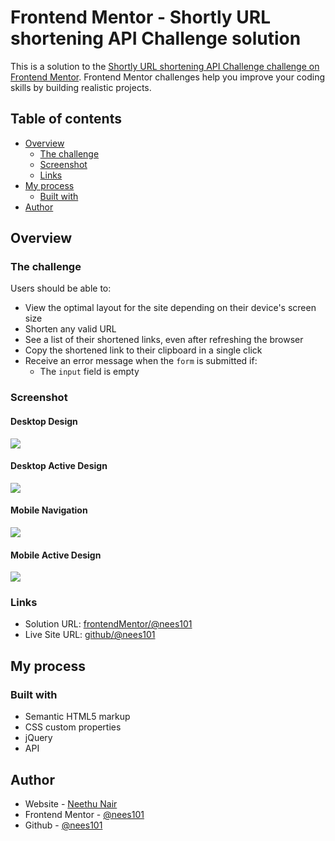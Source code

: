 # Frontend Mentor - Shortly URL shortening API Challenge solution

This is a solution to the [Shortly URL shortening API Challenge challenge on Frontend Mentor](https://www.frontendmentor.io/challenges/url-shortening-api-landing-page-2ce3ob-G). Frontend Mentor challenges help you improve your coding skills by building realistic projects.

## Table of contents

- [Overview](#overview)
  - [The challenge](#the-challenge)
  - [Screenshot](#screenshot)
  - [Links](#links)
- [My process](#my-process)
  - [Built with](#built-with)
- [Author](#author)



## Overview

### The challenge

Users should be able to:

- View the optimal layout for the site depending on their device's screen size
- Shorten any valid URL
- See a list of their shortened links, even after refreshing the browser
- Copy the shortened link to their clipboard in a single click
- Receive an error message when the `form` is submitted if:
  - The `input` field is empty

### Screenshot

#### Desktop Design

![](./FinalDesignScreenshots/Desktop-design.png)

#### Desktop Active Design

![](./FinalDesignScreenshots/Desktop-Active-State.png)

#### Mobile Navigation

![](./FinalDesignScreenshots/Mobile-Navigation.png)

#### Mobile Active Design

![](./FinalDesignScreenshots/Mobile-Active-State.png)


### Links

- Solution URL: [frontendMentor/@nees101](https://your-solution-url.com)
- Live Site URL: [github/@nees101](https://your-live-site-url.com)

## My process

### Built with

- Semantic HTML5 markup
- CSS custom properties
- jQuery
- API


## Author

- Website - [Neethu Nair](https://www.neethunair.com)
- Frontend Mentor - [@nees101](https://www.frontendmentor.io/profile/nees101)
- Github - [@nees101](https://www.github.com/nees101)
